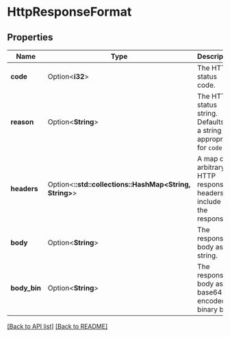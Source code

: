 # HttpResponseFormat

## Properties

Name | Type | Description | Notes
------------ | ------------- | ------------- | -------------
**code** | Option<**i32**> | The HTTP status code. | [default to 200]
**reason** | Option<**String**> | The HTTP status string. Defaults to a string appropriate for `code`. | 
**headers** | Option<**::std::collections::HashMap<String, String>**> | A map of arbitrary HTTP response headers to include in the response. | 
**body** | Option<**String**> | The response body as a string. | 
**body_bin** | Option<**String**> | The response body as a base64-encoded binary blob. | 

[[Back to API list]](../README.md#documentation-for-api-endpoints) [[Back to README]](../README.md)


